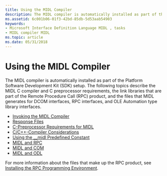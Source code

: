 ```yaml
---
title: Using the MIDL Compiler
description: The MIDL compiler is automatically installed as part of the Platform Software Development Kit (SDK) setup.
ms.assetid: 6c001b06-01f3-42bd-85db-5d53aab54903
keywords:
- Microsoft Interface Definition Language MIDL , tasks
- MIDL compiler MIDL
ms.topic: article
ms.date: 05/31/2018
---
```


# Using the MIDL Compiler

The MIDL compiler is automatically installed as part of the Platform Software Development Kit (SDK) setup. The following topics describe the MIDL C compiler and C preprocessor requirements, the link libraries that are part of the Remote Procedure Call (RPC) product, and the files that MIDL generates for DCOM interfaces, RPC interfaces, and OLE Automation type library interfaces.

-   [Invoking the MIDL Compiler](invoking-the-midl-compiler.md)
-   [Response Files](response-files.md)
-   [C-Preprocessor Requirements for MIDL](c-preprocessor-requirements-for-midl.md)
-   [C/C++-Compiler Considerations](c-c-compiler-considerations.md)
-   [Using the \_\_midl Predefined Constant](using-the---midl-predefined-constant.md)
-   [MIDL and RPC](midl-and-rpc.md)
-   [MIDL and COM](midl-and-com.md)
-   [MIDL and ODL](midl-and-odl.md)

For more information about the files that make up the RPC product, see [Installing the RPC Programming Environment](/windows/desktop/Rpc/installing-the-rpc-programming-environment).

 

 